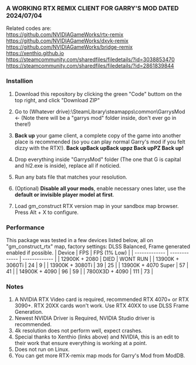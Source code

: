 ### A WORKING RTX REMIX CLIENT FOR GARRY'S MOD DATED 2024/07/04

Related codes are: <br />
https://github.com/NVIDIAGameWorks/rtx-remix <br />
https://github.com/NVIDIAGameWorks/dxvk-remix <br />
https://github.com/NVIDIAGameWorks/bridge-remix <br />
https://xenthio.github.io <br />
https://steamcommunity.com/sharedfiles/filedetails/?id=3038853470 <br />
https://steamcommunity.com/sharedfiles/filedetails/?id=2861839844 <br />

### Installion
1. Download this repository by clicking the green "Code" buttom on the top right, and click "Download ZIP"
2. Go to (Whatever drive):\SteamLibrary\steamapps\common\GarrysMod <- (Note there will be a "garrys mod" folder inside, don't ever go in there!)
3. **Back up** your game client, a complete copy of the game into another place is recommended (so you can play normal Garry's mod if you felt dizzy with the RTX!).
**Back up****Back up****Back up****pz Back up****PZ Back up!**

4. Drop everything inside "GarrysMod" folder (The one that G is capital and hl2.exe is inside), replace all if noticied.
5. Run any bats file that matches your resolution.
6. (Optional) **Disable all your mods**, enable necessary ones later, use the **default or invisible player model at first**.
7. Load gm_construct RTX version map in your sandbox map browser. Press Alt + X to configure.

### Performance
This package was tested in a few devices listed below, all on "gm_construct_rtx" map, factory settings:
DLSS Balanced, Frame generated enabled if possible.
| Device  | FPS | FPS (1% Low) |
| ------------- | ------------- | ------------- |
| 12900K + 2080  | DIED  | WONT RUN |
| 13900K + 3060Ti  | 24  | 9  |
| 13900K + 3080Ti  | 39  | 25  |
| 13900K + 4070 Super  | 57  | 41  |
| 14900K + 4090  | 96  | 59  |
| 7800X3D + 4090  | 111  | 73  |

### Notes
1. A NVIDIA RTX Video card is required, recommended RTX 4070+ or RTX 3090+. RTX 20XX cards won't work. Use RTX 40XX to use DLSS Frame Generation.
2. Newest NVIDIA Driver is Required, NVIDIA Studio driver is recommended.
3. 4k resolution does not perform well, expect crashes.
4. Special thanks to Xenthio (links above) and NVIDIA, this is an edit to their work that ensure everything is working at a point.
5. Does not run on Linux.
6. You can get more RTX-remix map mods for Garry's Mod from ModDB.
